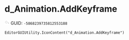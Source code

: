 # d_Animation.AddKeyframe
![](/img/d_Animation.AddKeyframe.png)
GUID: `-5868239735812553188`
```
EditorGUIUtility.IconContent("d_Animation.AddKeyframe")
```

